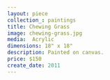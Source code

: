 ```yaml
---
layout: piece
collection_: paintings
title: Chewing Grass
image: chewing-grass.jpg
media:  Acrylic
dimensions: 18" x 18"
description: Painted on canvas.
price: $150
create_date: 2011
---
```


